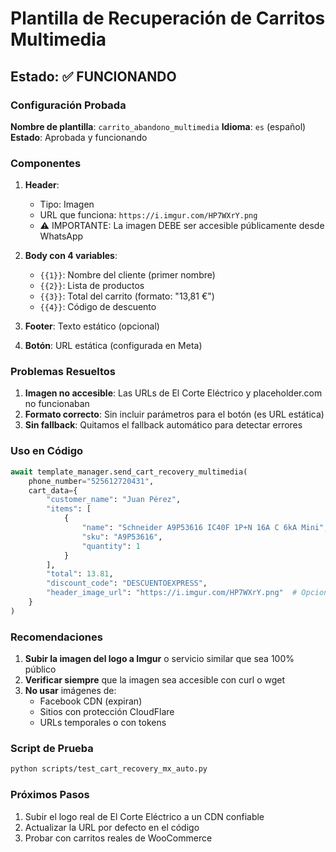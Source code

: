 # Plantilla de Recuperación de Carritos Multimedia

## Estado: ✅ FUNCIONANDO

### Configuración Probada

**Nombre de plantilla**: `carrito_abandono_multimedia`
**Idioma**: `es` (español)
**Estado**: Aprobada y funcionando

### Componentes

1. **Header**: 
   - Tipo: Imagen
   - URL que funciona: `https://i.imgur.com/HP7WXrY.png`
   - ⚠️ IMPORTANTE: La imagen DEBE ser accesible públicamente desde WhatsApp

2. **Body con 4 variables**:
   - `{{1}}`: Nombre del cliente (primer nombre)
   - `{{2}}`: Lista de productos
   - `{{3}}`: Total del carrito (formato: "13,81 €")
   - `{{4}}`: Código de descuento

3. **Footer**: Texto estático (opcional)

4. **Botón**: URL estática (configurada en Meta)

### Problemas Resueltos

1. **Imagen no accesible**: Las URLs de El Corte Eléctrico y placeholder.com no funcionaban
2. **Formato correcto**: Sin incluir parámetros para el botón (es URL estática)
3. **Sin fallback**: Quitamos el fallback automático para detectar errores

### Uso en Código

```python
await template_manager.send_cart_recovery_multimedia(
    phone_number="525612720431",
    cart_data={
        "customer_name": "Juan Pérez",
        "items": [
            {
                "name": "Schneider A9P53616 IC40F 1P+N 16A C 6kA Mini",
                "sku": "A9P53616",
                "quantity": 1
            }
        ],
        "total": 13.81,
        "discount_code": "DESCUENTOEXPRESS",
        "header_image_url": "https://i.imgur.com/HP7WXrY.png"  # Opcional
    }
)
```

### Recomendaciones

1. **Subir la imagen del logo a Imgur** o servicio similar que sea 100% público
2. **Verificar siempre** que la imagen sea accesible con curl o wget
3. **No usar** imágenes de:
   - Facebook CDN (expiran)
   - Sitios con protección CloudFlare
   - URLs temporales o con tokens

### Script de Prueba

```bash
python scripts/test_cart_recovery_mx_auto.py
```

### Próximos Pasos

1. Subir el logo real de El Corte Eléctrico a un CDN confiable
2. Actualizar la URL por defecto en el código
3. Probar con carritos reales de WooCommerce